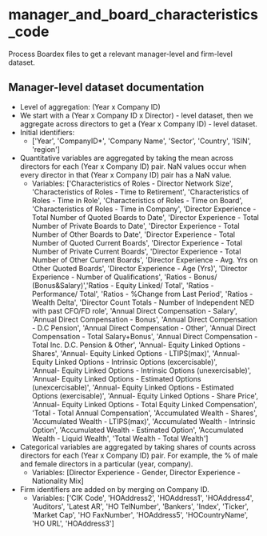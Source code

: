 # manager_and_board_characteristics_code
Process Boardex files to get a relevant manager-level and firm-level dataset.

## Manager-level dataset documentation
- Level of aggregation: (Year x Company ID)
- We start with a (Year x Company ID x Director) - level dataset, then we aggregate across directors to get a (Year x Company ID) - level dataset.
- Initial identifiers:
  - ['Year',	'CompanyID*',	'Company Name',	'Sector', 'Country',	'ISIN',	'region']
- Quantitative variables are aggregated by taking the mean across directors for each (Year x Company ID) pair. NaN values occur when every director in that (Year x Company ID) pair has a NaN value.
  - Variables: ['Characteristics of Roles - Director Network Size', 'Characteristics of Roles - Time to Retirement', 
                 'Characteristics of Roles - Time in Role', 'Characteristics of Roles - Time on Board', 
                 'Characteristics of Roles - Time in Company',
                 'Director Experience - Total Number of Quoted Boards to Date', 'Director Experience - Total Number of Private Boards to Date', 
                 'Director Experience - Total Number of Other Boards to Date', 
                 'Director Experience - Total Number of Quoted Current Boards', 'Director Experience - Total Number of Private Current Boards', 
                 'Director Experience - Total Number of Other Current Boards', 
                 'Director Experience - Avg. Yrs on Other Quoted Boards', 'Director Experience - Age (Yrs)', 
                 'Director Experience - Number of Qualifications',
                 'Ratios - Bonus/ (Bonus&Salary)','Ratios - Equity Linked/ Total', 
                 'Ratios - Performance/ Total', 'Ratios - %Change from Last Period', 'Ratios - Wealth Delta',
                 'Director Count Totals - Number of Independent NED with past CFO/FD role',
                 'Annual Direct Compensation - Salary',  'Annual Direct Compensation - Bonus', 
                 'Annual Direct Compensation - D.C Pension', 'Annual Direct Compensation - Other', 
                 'Annual Direct Compensation - Total Salary+Bonus', 
                 'Annual Direct Compensation - Total Inc. D.C. Pension & Other',
                 'Annual- Equity Linked Options - Shares', 'Annual- Equity Linked Options - LTIPS(max)',
                 'Annual- Equity Linked Options - Intrinsic Options (excercisable)',  
                 'Annual- Equity Linked Options - Intrinsic Options (unexercisable)',
                 'Annual- Equity Linked Options - Estimated Options (unexcercisable)',
                 'Annual- Equity Linked Options - Estimated Options (exercisable)',
                 'Annual- Equity Linked Options - Share Price', 'Annual- Equity Linked Options - Total Equity Linked Compensation', 
                 'Total - Total Annual Compensation',
                 'Accumulated Wealth - Shares', 'Accumulated Wealth - LTIPS(max)', 
                 'Accumulated Wealth - Intrinsic Option', 'Accumulated Wealth - Estimated Option', 
                 'Accumulated Wealth - Liquid Wealth', 
                 'Total Wealth - Total Wealth']
- Categorical variables are aggregated by taking shares of counts across directors for each (Year x Company ID) pair. For example, the % of male and female directors in a particular (year, company).
  - Variables: [Director Experience - Gender,	Director Experience - Nationality Mix]
- Firm identifiers are added on by merging on Company ID.
  - Variables: ['CIK Code', 'HOAddress2', 'HOAddress1', 'HOAddress4',
               'Auditors', 'Latest AR', 'HO TelNumber', 'Bankers', 'Index', 'Ticker',
               'Market Cap', 'HO FaxNumber',
               'HOAddress5', 'HOCountryName', 'HO URL', 'HOAddress3']   


